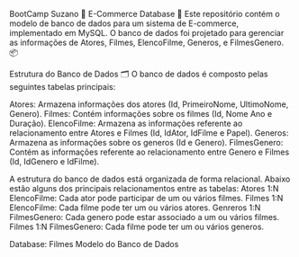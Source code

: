 BootCamp Suzano 🚀
E-Commerce Database 🛒
Este repositório contém o modelo de banco de dados para um sistema de E-commerce, implementado em MySQL. O banco de dados foi projetado para gerenciar as informações de Atores, Filmes, ElencoFilme, Generos, e FilmesGenero. 📦

Estrutura do Banco de Dados 🗂️
O banco de dados é composto pelas seguintes tabelas principais:

Atores: Armazena informações dos atores (Id, PrimeiroNome, UltimoNome, Genero).
Filmes: Contém informações sobre os filmes (Id, Nome Ano e Duração).
ElencoFilme: Armazena as informações referente ao relacionamento entre Atores e Filmes (Id, IdAtor, IdFilme e Papel).
Generos: Armazena as informações sobre os generos (Id e Genero).
FilmesGenero: Contém as informações referente ao relacionamento entre Genero e Filmes (Id, IdGenero e IdFilme).


A estrutura do banco de dados está organizada de forma relacional. Abaixo estão alguns dos principais relacionamentos entre as tabelas:
Atores 1:N ElencoFilme: Cada ator pode participar de um ou vários filmes.
Filmes 1:N ElencoFilme: Cada filme pode ter um ou vários atores.
Genreros 1:N FilmesGenero: Cada genero pode estar associado a um ou vários filmes.
Filmes 1:N FilmesGenero: Cada filme pode ter um ou vários generos.

Database: Filmes
Modelo do Banco de Dados
